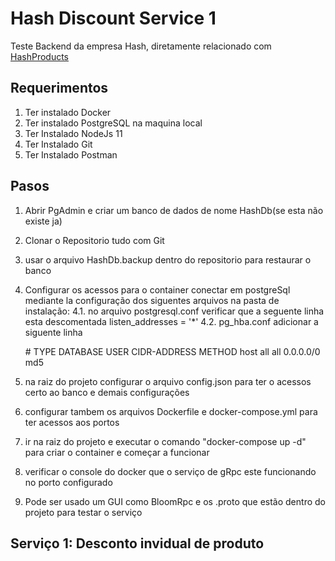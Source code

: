 # Hash Discount Service 1

Teste Backend da empresa Hash, diretamente relacionado com [HashProducts](https://github.com/polzka90/hashProducts)
## Requerimentos

 1. Ter instalado Docker
 2. Ter instalado PostgreSQL na maquina local
 3. Ter Instalado NodeJs 11
 4. Ter Instalado Git
 5. Ter Instalado Postman


## Pasos

1. Abrir PgAdmin e criar um banco de dados de nome HashDb(se esta não existe ja)
2. Clonar o Repositorio tudo com Git
3. usar o arquivo HashDb.backup dentro do repositorio para restaurar o banco
4. Configurar os acessos para o container conectar em postgreSql mediante la configuração dos siguentes arquivos na pasta de instalação:
	4.1. no arquivo postgresql.conf verificar que a seguente linha esta descomentada listen_addresses = '*'
	4.2. pg_hba.conf adicionar a siguente linha 
	
	\# TYPE DATABASE USER CIDR-ADDRESS  METHOD
	  host   all     all   0.0.0.0/0     md5
	  
5. na raiz do projeto configurar o arquivo config.json para ter o acessos certo ao banco e demais configurações
6. configurar tambem os arquivos Dockerfile e docker-compose.yml para ter acessos aos portos
7. ir na raiz do projeto e executar o comando "docker-compose up -d" para criar o container e começar a funcionar
8. verificar o console do docker que o serviço de gRpc este funcionando no porto configurado
9. Pode ser usado um GUI como BloomRpc e os .proto que estão dentro do projeto para testar o serviço

## Serviço 1: Desconto invidual de produto

